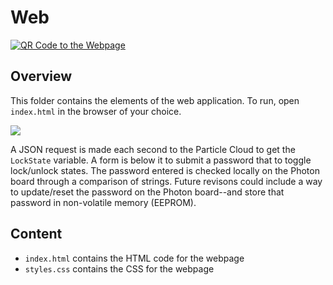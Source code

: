 # Web
<a href="https://ee1301-cloud-lock.pages.dev">
<img alt="QR Code to the Webpage" src="https://user-images.githubusercontent.com/19243227/234263369-41c31e79-d60b-4de8-b06b-b4c7a5888636.png">
</a>

## Overview

This folder contains the elements of the web application. To run, open `index.html` in the browser of your choice.

<img src="https://user-images.githubusercontent.com/19243227/234357485-01e98943-4a46-47be-8bce-d8a0f58fe6df.png">


A JSON request is made each second to the Particle Cloud to get the `LockState` variable. A form is below it to submit a password that to toggle lock/unlock states. The password entered is checked locally on the Photon board through a comparison of strings. Future revisons could include a way to update/reset the password on the Photon board--and store that password in non-volatile memory (EEPROM). 

## Content

* `index.html` contains the HTML code for the webpage
* `styles.css` contains the CSS for the webpage


